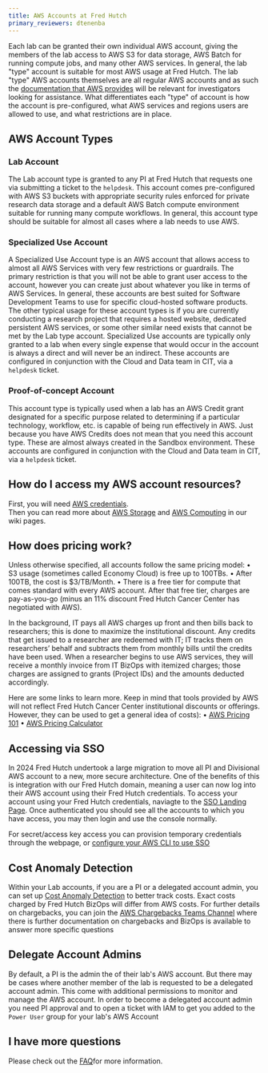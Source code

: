 ```yaml
---
title: AWS Accounts at Fred Hutch
primary_reviewers: dtenenba
---
```

Each lab can be granted their own individual AWS account, giving the members of the lab access to AWS S3 for data storage, AWS Batch for running compute jobs, and many other AWS services.  In general, the lab "type" account is suitable for most AWS usage at Fred Hutch.  The lab "type" AWS accounts themselves are all regular AWS accounts and as such the [documentation that AWS provides](https://docs.aws.amazon.com/index.html?nc2=h_ql_doc_do) will be relevant for investigators looking for assistance.  What differentiates each "type" of account is how the account is pre-configured, what AWS services and regions users are allowed to use, and what restrictions are in place.

## AWS Account Types
### Lab Account

The Lab account type is granted to any PI at Fred Hutch that requests one via submitting a ticket to the `helpdesk`.  This account comes pre-configured with AWS S3 buckets with appropriate security rules enforced for private research data storage and a default AWS Batch compute environment suitable for running many compute workflows. In general, this account type should be suitable for almost all cases where a lab needs to use AWS.  

### Specialized Use Account

A Specialized Use Account type is an AWS account that allows access to almost all AWS Services with very few restrictions or guardrails.  The primary restriction is that you will not be able to grant user access to the account, however you can create just about whatever you like in terms of AWS Services.  In general, these accounts are best suited for Software Development Teams to use for specific cloud-hosted software products.  The other typical usage for these account types is if you are currently conducting a research project that requires a hosted website, dedicated persistent AWS services, or some other similar need exists that cannot be met by the Lab type account.  Specialized Use accounts are typically only granted to a lab when every single expense that would occur in the account is always a direct and will never be an indirect.  These accounts are configured in conjunction with the Cloud and Data team in CIT, via a `helpdesk` ticket.  

### Proof-of-concept Account

This account type is typically used when a lab has an AWS Credit grant designated for a specific purpose related to determining if a particular technology, workflow, etc. is capable of being run effectively in AWS.  Just because you have AWS Credits does not mean that you need this account type.  These are almost always created in the Sandbox environment. These accounts are configured in conjunction with the Cloud and Data team in CIT, via a `helpdesk` ticket.  

## How do I access my AWS account resources?

First, you will need [AWS credentials](/scicomputing/access_credentials/).  
Then you can read more about [AWS Storage](/scicomputing/store_objectstore/) and [AWS Computing](/scicomputing/compute_cloud/) in our wiki pages.  

## How does pricing work?

Unless otherwise specified, all accounts follow the same pricing model:
•	S3 usage (sometimes called Economy Cloud) is free up to 100TBs.
•	After 100TB, the cost is $3/TB/Month. 
•	There is a free tier for compute that comes standard with every AWS account. After that free tier, charges are pay-as-you-go (minus an 11% discount Fred Hutch Cancer Center has negotiated with AWS). 

In the background, IT pays all AWS charges up front and then bills back to researchers; this is done to maximize the institutional discount. Any credits that get issued to a researcher are redeemed with IT; IT tracks them on researchers’ behalf and subtracts them from monthly bills until the credits have been used. When a researcher begins to use AWS services, they will receive a monthly invoice from IT BizOps with itemized charges; those charges are assigned to grants (Project IDs) and the amounts deducted accordingly. 

Here are some links to learn more. Keep in mind that tools provided by AWS will not reflect Fred Hutch Cancer Center institutional discounts or offerings. However, they can be used to get a general idea of costs):
•	[AWS Pricing 101](https://aws.amazon.com/pricing/?aws-products-pricing.sort-by=item.additionalFields.productNameLowercase&aws-products-pricing.sort-order=asc&awsf.Free%20Tier%20Type=*all&awsf.tech-category=*all)
•	[AWS Pricing Calculator](https://calculator.aws/#/?nc2=pr)

## Accessing via SSO
In 2024 Fred Hutch undertook a large migration to move all PI and Divisional AWS account to a new, more secure architecture. One of the benefits of this is integration with our Fred Hutch domain, meaning a user can now log into their AWS account using their Fred Hutch credentials. To access your account using your Fred Hutch credentials, naviagte to the [SSO Landing Page](https://d-92674cb6d7.awsapps.com/start). Once authenticated you should see all the accounts to which you have access, you may then login and use the console normally. 

For secret/access key access you can provision temporary credentials through the webpage, or [configure your AWS CLI to use SSO](https://docs.aws.amazon.com/cli/latest/userguide/cli-configure-sso.html)

## Cost Anomaly Detection
Within your Lab accounts, if you are a PI or a delegated account admin, you can set up [Cost Anomaly Detection](https://docs.aws.amazon.com/cost-management/latest/userguide/getting-started-ad.html) to better track costs. Exact costs charged by Fred Hutch BizOps will differ from AWS costs. For further details on chargebacks, you can join the [AWS Chargebacks Teams Channel](https://teams.microsoft.com/l/channel/19:86nu83-f_YlZdMcyP7OFIKxyW_1DmMWp3woTI90H2bM1@thread.tacv2/General?groupId=24987ba0-f4d9-4a11-8de1-150b4c971610&tenantId=0054a3ea-b394-418b-ad1a-174138231fd6) where there is further documentation on chargebacks and BizOps is available to answer more specific questions

## Delegate Account Admins
By default, a PI is the admin the of their lab's AWS account. But there may be cases where another member of the lab is requested to be a delegated account admin. This come with additional permissions to monitor and manage the AWS account. In order to become a delegated account admin you need PI approval and to open a ticket with IAM to get you added to the `Power User` group for your lab's AWS Account

## I have more questions

Please check out the [FAQ](/scicomputing/store_objectstore/#faq)for more information.
